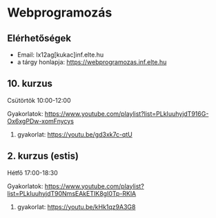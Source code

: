 # Webprogramozás

## Elérhetőségek

- Email: lx12ag[kukac]inf.elte.hu
- a tárgy honlapja: https://webprogramozas.inf.elte.hu

## 10. kurzus
Csütörtök 10:00-12:00

Gyakorlatok: https://www.youtube.com/playlist?list=PLkIuuhyjdT916G-Ox6xgPDw-xomFnycys

1. gyakorlat: https://youtu.be/gd3xk7c-qtU


## 2. kurzus (estis)
Hétfő 17:00-18:30

Gyakorlatok: https://www.youtube.com/playlist?list=PLkIuuhyjdT90NmsEAkETIK8gI0Tp-RKlA

1. gyakorlat: https://youtu.be/kHk1qz9A3G8
